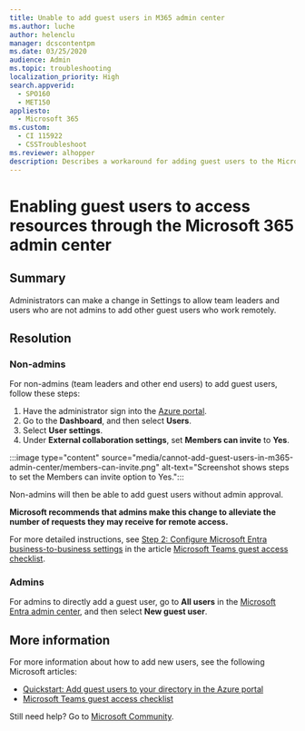 ```yaml
---
title: Unable to add guest users in M365 admin center
ms.author: luche
author: helenclu
manager: dcscontentpm
ms.date: 03/25/2020
audience: Admin
ms.topic: troubleshooting
localization_priority: High
search.appverid: 
  - SPO160
  - MET150
appliesto: 
  - Microsoft 365
ms.custom: 
  - CI 115922
  - CSSTroubleshoot
ms.reviewer: alhopper
description: Describes a workaround for adding guest users to the Microsoft 365 admin center.
---
```


# Enabling guest users to access resources through the Microsoft 365 admin center

## Summary

Administrators can make a change in Settings to allow team leaders and users who are not admins to add other guest users who work remotely. 


## Resolution

### Non-admins

For non-admins (team leaders and other end users) to add guest users, follow these steps:

1. Have the administrator sign into the [Azure portal](https://portal.azure.com/).
2. Go to the **Dashboard**, and then select **Users**. 
3. Select **User settings**. 
4. Under **External collaboration settings**, set **Members can invite** to **Yes**.

:::image type="content" source="media/cannot-add-guest-users-in-m365-admin-center/members-can-invite.png" alt-text="Screenshot shows steps to set the Members can invite option to Yes.":::

Non-admins will then be able to add guest users without admin approval.

**Microsoft recommends that admins make this change to alleviate the number of requests they may receive for remote access.**

For more detailed instructions, see [Step 2: Configure Microsoft Entra business-to-business settings](/microsoftteams/guest-access-checklist#step-2-configure-azure-ad-business-to-business-settings) in the article [Microsoft Teams guest access checklist](/microsoftteams/guest-access-checklist#step-2-configure-azure-ad-business-to-business-settings). 

### Admins

For admins to directly add a guest user, go to **All users** in the [Microsoft Entra admin center](https://aad.portal.azure.com/), and then select **New guest user**. 

## More information

For more information about how to add new users, see the following Microsoft articles:

- [Quickstart: Add guest users to your directory in the Azure portal](/azure/active-directory/b2b/b2b-quickstart-add-guest-users-portal)
- [Microsoft Teams guest access checklist](/microsoftteams/guest-access-checklist#step-2-configure-azure-ad-business-to-business-settings)


Still need help? Go to [Microsoft Community](https://answers.microsoft.com/).
